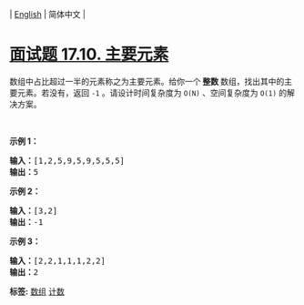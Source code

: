 | [English](README_EN.md) | 简体中文 |

# [面试题 17.10. 主要元素](https://leetcode-cn.com/problems/find-majority-element-lcci)
<p>数组中占比超过一半的元素称之为主要元素。给你一个<strong> 整数 </strong>数组，找出其中的主要元素。若没有，返回 <code>-1</code> 。请设计时间复杂度为 <code>O(N)</code> 、空间复杂度为 <code>O(1)</code> 的解决方案。</p>

<p> </p>

<p><strong>示例 1：</strong></p>

<pre>
<strong>输入：</strong>[1,2,5,9,5,9,5,5,5]
<strong>输出：</strong>5</pre>

<p><strong>示例 2：</strong></p>

<pre>
<strong>输入：</strong>[3,2]
<strong>输出：</strong>-1</pre>

<p><strong>示例 3：</strong></p>

<pre>
<strong>输入：</strong>[2,2,1,1,1,2,2]
<strong>输出：</strong>2</pre>

**标签:**  [数组](https://leetcode-cn.com/tag/array) [计数](https://leetcode-cn.com/tag/counting) 